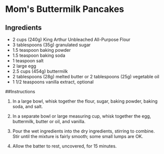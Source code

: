 # Mom's Buttermilk Pancakes

## Ingredients
- 2 cups (240g) King Arthur Unbleached All-Purpose Flour
- 3 tablespoons (35g) granulated sugar
- 1.5 teaspoon baking powder
- 1.5 teaspoon baking soda
- 1 teaspoon salt
- 2 large egg
- 2.5 cups (454g) buttermilk
- 2 tablespoons (28g) melted butter or 2 tablespoons (25g) vegetable oil
- 1 1/2 teaspoons vanilla extract, optional

##Instructions
1. In a large bowl, whisk together the flour, sugar, baking powder, baking soda, and salt.

2. In a separate bowl or large measuring cup, whisk together the egg, buttermilk, butter or oil, and vanilla.

3. Pour the wet ingredients into the dry ingredients, stirring to combine. Stir until the mixture is fairly smooth; some small lumps are OK.

4. Allow the batter to rest, uncovered, for 15 minutes.
